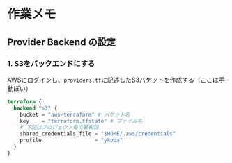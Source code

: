 # 作業メモ

## Provider Backend の設定

### 1. S3をバックエンドにする

AWSにログインし、`providers.tf`に記述したS3バケットを作成する（ここは手動ぽい）

```terraform
terraform {
  backend "s3" {
    bucket = "aws-terraform" # バケット名
    key    = "terraform.tfstate" # ファイル名
    # 下記はプロジェクト毎で要相談
    shared_credentials_file = "$HOME/.aws/credentials"
    profile                 = "ykoba"
  }
}
```
